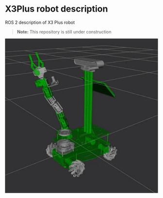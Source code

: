 # X3Plus robot description

ROS 2 description of X3 Plus robot

>**Note:** This repository is still under construction

![X3plus](docu/rviz2-x3plus.gif)